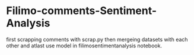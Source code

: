 # Filimo-comments-Sentiment-Analysis
first scrapping comments with scrap.py 
then mergeing datasets with each other and atlast use model in filimosentimentanalysis notebook.
